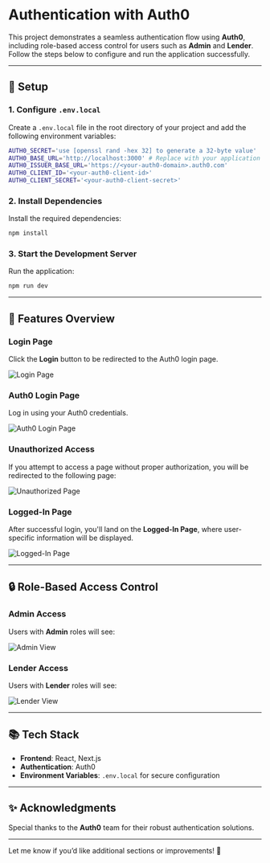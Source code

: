 # Authentication with Auth0  

This project demonstrates a seamless authentication flow using **Auth0**, including role-based access control for users such as **Admin** and **Lender**. Follow the steps below to configure and run the application successfully.  

---

## 🔧 **Setup**  

### 1. Configure `.env.local`  
Create a `.env.local` file in the root directory of your project and add the following environment variables:  

```bash  
AUTH0_SECRET='use [openssl rand -hex 32] to generate a 32-byte value'  
AUTH0_BASE_URL='http://localhost:3000' # Replace with your application's base URL  
AUTH0_ISSUER_BASE_URL='https://<your-auth0-domain>.auth0.com'  
AUTH0_CLIENT_ID='<your-auth0-client-id>'  
AUTH0_CLIENT_SECRET='<your-auth0-client-secret>'  
```  

### 2. Install Dependencies  
Install the required dependencies:  

```bash  
npm install  
```  

### 3. Start the Development Server  
Run the application:  

```bash  
npm run dev  
```  

---

## 🌟 **Features Overview**  

### **Login Page**  
Click the **Login** button to be redirected to the Auth0 login page.  

![Login Page](https://github.com/user-attachments/assets/54993303-d32b-4cbb-8250-b333458779f9)  

### **Auth0 Login Page**  
Log in using your Auth0 credentials.  

![Auth0 Login Page](https://github.com/user-attachments/assets/687b8e8e-732e-43ad-badb-a1901039d56f)  

### **Unauthorized Access**  
If you attempt to access a page without proper authorization, you will be redirected to the following page:  

![Unauthorized Page](https://github.com/user-attachments/assets/e7d7fe3f-ceea-4100-a7ce-09c0c90dd16f)  

### **Logged-In Page**  
After successful login, you'll land on the **Logged-In Page**, where user-specific information will be displayed.  

![Logged-In Page](https://github.com/user-attachments/assets/106acb07-176c-4eec-b391-40ad5abd389c)  

---

## 🔒 **Role-Based Access Control**  

### **Admin Access**  
Users with **Admin** roles will see:  

![Admin View](https://github.com/user-attachments/assets/f5c9b16b-546c-42ac-8f9c-c524376b660f)  

### **Lender Access**  
Users with **Lender** roles will see:  

![Lender View](https://github.com/user-attachments/assets/31d7971b-c950-44f7-8a1b-d642f2868e61)  

---

## 📚 **Tech Stack**  

- **Frontend**: React, Next.js  
- **Authentication**: Auth0  
- **Environment Variables**: `.env.local` for secure configuration  

--- 

## ✨ **Acknowledgments**  

Special thanks to the **Auth0** team for their robust authentication solutions.  

---  

Let me know if you’d like additional sections or improvements! 🚀
